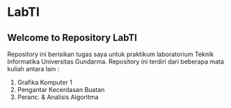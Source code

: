# LabTI
## Welcome to Repository LabTI
Repository ini berisikan tugas saya untuk praktikum laboratorium Teknik Informatika Universitas Gundarma.
Repository ini terdiri dari beberapa mata kuliah antara lain :
1. Grafika Komputer 1
2. Pengantar Kecerdasan Buatan
3. Peranc. & Analisis Algoritma
